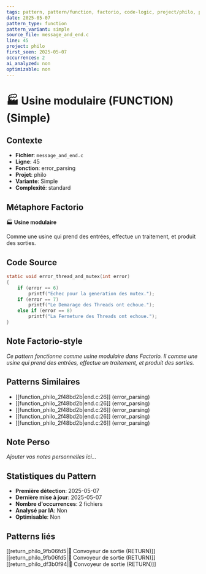 ```yaml
---
tags: pattern, pattern/function, factorio, code-logic, project/philo, pattern/variant/simple
date: 2025-05-07
pattern_type: function
pattern_variant: simple
source_file: message_and_end.c
line: 45
project: philo
first_seen: 2025-05-07
occurrences: 2
ai_analyzed: non
optimizable: non
---
```


# 🏭 Usine modulaire (FUNCTION) (Simple)

## Contexte
- **Fichier**: `message_and_end.c`
- **Ligne**: 45
- **Fonction**: error_parsing
- **Projet**: philo
- **Variante**: Simple
- **Complexité**: standard

## Métaphore Factorio
🏭 **Usine modulaire**

Comme une usine qui prend des entrées, effectue un traitement, et produit des sorties.

## Code Source
```c
static void	error_thread_and_mutex(int error)
{
	if (error == 6)
		printf("Echec pour la generation des mutex.");
	if (error == 7)
		printf("Le Demarage des Threads ont echoue.");
	else if (error == 8)
		printf("La Fermeture des Threads ont echoue.");
}
```

## Note Factorio-style
*Ce pattern fonctionne comme usine modulaire dans Factorio. Il comme une usine qui prend des entrées, effectue un traitement, et produit des sorties.*

## Patterns Similaires
- [[function_philo_2f48bd2b|end.c:26]] (error_parsing)
- [[function_philo_2f48bd2b|end.c:26]] (error_parsing)
- [[function_philo_2f48bd2b|end.c:26]] (error_parsing)
- [[function_philo_2f48bd2b|end.c:26]] (error_parsing)
- [[function_philo_2f48bd2b|end.c:26]] (error_parsing)

## Note Perso
*Ajouter vos notes personnelles ici...*

## Statistiques du Pattern
- **Première détection**: 2025-05-07
- **Dernière mise à jour**: 2025-05-07
- **Nombre d'occurrences**: 2 fichiers
- **Analysé par IA**: Non
- **Optimisable**: Non

## Patterns liés
[[return_philo_9fb06fd5|🚚 Convoyeur de sortie (RETURN)]]
[[return_philo_9fb06fd5|🚚 Convoyeur de sortie (RETURN)]]
[[return_philo_df3b0f94|🚚 Convoyeur de sortie (RETURN)]]
